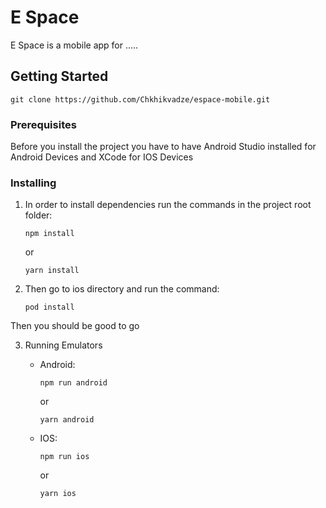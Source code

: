 # E Space

E Space is a mobile app for .....

## Getting Started

```
git clone https://github.com/Chkhikvadze/espace-mobile.git
```

### Prerequisites

Before you install the project you have to have Android Studio installed for Android Devices and XCode for IOS Devices

### Installing

1) In order to install dependencies run the commands in the project root folder:

	```
	npm install
	```
	or

	```
	yarn install
	```



2) Then go to ios directory and run the command:

	```
	pod install
	```

Then you should be good to go


3) Running Emulators

	*	Android:

		```
		npm run android 
		```
		or

		```
		yarn android 
		```

	* IOS:
		```
		npm run ios
		```
	  or

		```
		yarn ios
		```